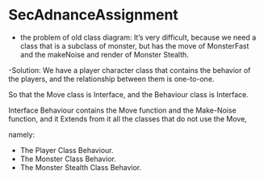 # SecAdnanceAssignment

- the problem of old class diagram:
  It’s very difficult, because we need a class that is a subclass of monster,
  but has the move of MonsterFast and the makeNoise and render of Monster Stealth.

-Solution:
 We have a player character class that contains the behavior of the players, 
 and the relationship between them is one-to-one.

 So that the Move class is Interface, and the Behaviour class is Interface.

 Interface Behaviour contains the Move function and the Make-Noise function,
 and it Extends from it all the classes that do not use the Move, 

 namely: 
  - The Player Class Behaviour. 
  - The Monster Class Behavior.  
  - The Monster Stealth Class Behavior.
